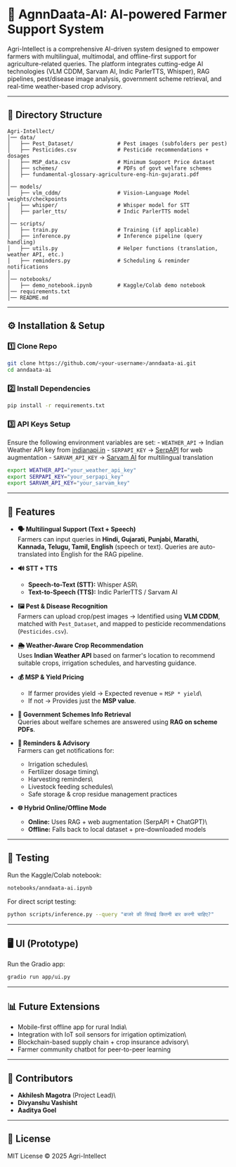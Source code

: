 # 🌾 AgnnDaata-AI: AI-powered Farmer Support System

Agri-Intellect is a comprehensive AI-driven system designed to empower
farmers with multilingual, multimodal, and offline-first support for
agriculture-related queries. The platform integrates cutting-edge AI
technologies (VLM CDDM, Sarvam AI, Indic ParlerTTS, Whisper), RAG
pipelines, pest/disease image analysis, government scheme retrieval, and
real-time weather-based crop advisory.

------------------------------------------------------------------------

## 📂 Directory Structure

    Agri-Intellect/
    │── data/
    │   ├── Pest_Dataset/              # Pest images (subfolders per pest)
    │   ├── Pesticides.csv             # Pesticide recommendations + dosages
    │   ├── MSP_data.csv               # Minimum Support Price dataset
    │   ├── schemes/                   # PDFs of govt welfare schemes
    │   ├── fundamental-glossary-agriculture-eng-hin-gujarati.pdf
    │
    │── models/
    │   ├── vlm_cddm/                  # Vision-Language Model weights/checkpoints
    │   ├── whisper/                   # Whisper model for STT
    │   ├── parler_tts/                # Indic ParlerTTS model
    │
    │── scripts/
    │   ├── train.py                   # Training (if applicable)
    │   ├── inference.py               # Inference pipeline (query handling)
    │   ├── utils.py                   # Helper functions (translation, weather API, etc.)
    │   ├── reminders.py               # Scheduling & reminder notifications
    │
    │── notebooks/
    │   ├── demo_notebook.ipynb        # Kaggle/Colab demo notebook
    │── requirements.txt
    │── README.md

------------------------------------------------------------------------

## ⚙️ Installation & Setup

### 1️⃣ Clone Repo

``` bash
git clone https://github.com/<your-username>/anndaata-ai.git
cd anndaata-ai
```

### 2️⃣ Install Dependencies

``` bash
pip install -r requirements.txt
```

### 3️⃣ API Keys Setup

Ensure the following environment variables are set: - `WEATHER_API` →
Indian Weather API key from
[indianapi.in](https://indianapi.in/weather-api) - `SERPAPI_KEY` →
[SerpAPI](https://serpapi.com/) for web augmentation - `SARVAM_API_KEY`
→ [Sarvam AI](https://sarvam.ai/) for multilingual translation

``` bash
export WEATHER_API="your_weather_api_key"
export SERPAPI_KEY="your_serpapi_key"
export SARVAM_API_KEY="your_sarvam_key"
```

------------------------------------------------------------------------

## 🚀 Features

-   **🗣 Multilingual Support (Text + Speech)**\
    Farmers can input queries in **Hindi, Gujarati, Punjabi, Marathi,
    Kannada, Telugu, Tamil, English** (speech or text). Queries are
    auto-translated into English for the RAG pipeline.

-   **🔊 STT + TTS**

    -   **Speech-to-Text (STT):** Whisper ASR\
    -   **Text-to-Speech (TTS):** Indic ParlerTTS / Sarvam AI

-   **🖼 Pest & Disease Recognition**\
    Farmers can upload crop/pest images → Identified using **VLM CDDM**,
    matched with `Pest_Dataset`, and mapped to pesticide recommendations
    (`Pesticides.csv`).

-   **🌦 Weather-Aware Crop Recommendation**\
    Uses **Indian Weather API** based on farmer's location to recommend
    suitable crops, irrigation schedules, and harvesting guidance.

-   **💰 MSP & Yield Pricing**

    -   If farmer provides yield → Expected revenue = `MSP * yield`\
    -   If not → Provides just the **MSP value**.

-   **📑 Government Schemes Info Retrieval**\
    Queries about welfare schemes are answered using **RAG on scheme
    PDFs**.

-   **🔔 Reminders & Advisory**\
    Farmers can get notifications for:

    -   Irrigation schedules\
    -   Fertilizer dosage timing\
    -   Harvesting reminders\
    -   Livestock feeding schedules\
    -   Safe storage & crop residue management practices

-   **🌐 Hybrid Online/Offline Mode**

    -   **Online:** Uses RAG + web augmentation (SerpAPI + ChatGPT)\
    -   **Offline:** Falls back to local dataset + pre-downloaded models

------------------------------------------------------------------------

## 🧪 Testing

Run the Kaggle/Colab notebook:

``` bash
notebooks/anndaata-ai.ipynb
```

For direct script testing:

``` bash
python scripts/inference.py --query "बाजरे की सिंचाई कितनी बार करनी चाहिए?"
```

------------------------------------------------------------------------

## 🖥️ UI (Prototype)

Run the Gradio app:

``` bash
gradio run app/ui.py
```

------------------------------------------------------------------------

## 📊 Future Extensions

-   Mobile-first offline app for rural India\
-   Integration with IoT soil sensors for irrigation optimization\
-   Blockchain-based supply chain + crop insurance advisory\
-   Farmer community chatbot for peer-to-peer learning

------------------------------------------------------------------------

## 🤝 Contributors

-   **Akhilesh Magotra** (Project Lead)\
-   **Divyanshu Vashisht**
-   **Aaditya Goel**

------------------------------------------------------------------------

## 📜 License

MIT License © 2025 Agri-Intellect
